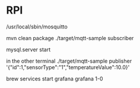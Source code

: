 # RPI


/usr/local/sbin/mosquitto

mvn clean package
./target/mqtt-sample subscriber

mysql.server start

in the other terminal
./target/mqtt-sample publisher '{"id":1,"sensorType":"1","temperatureValue":10.0}'


brew services start grafana
grafana 1-0




